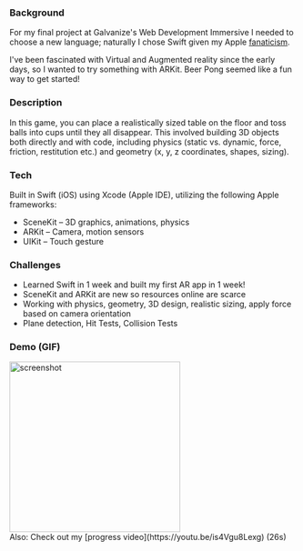### Background

For my final project at Galvanize's Web Development Immersive I needed to choose a new language; naturally I chose Swift given my Apple [fanaticism](https://apple.stackexchange.com/users/151404/jballin).

I've been fascinated with Virtual and Augmented reality since the early days, so I wanted to try something with ARKit. Beer Pong seemed like a fun way to get started!

### Description

In this game, you can place a realistically sized table on the floor and toss balls into cups until they all disappear. This involved building 3D objects both directly and with code, including physics (static vs. dynamic, force, friction, restitution etc.) and geometry (x, y, z coordinates, shapes, sizing).

### Tech

Built in Swift (iOS) using Xcode (Apple IDE), utilizing the following Apple frameworks:

* SceneKit – 3D graphics, animations, physics
* ARKit – Camera, motion sensors
* UIKit – Touch gesture

### Challenges

* Learned Swift in 1 week and built my first AR app in 1 week!
* SceneKit and ARKit are new so resources online are scarce
* Working with physics, geometry, 3D design, realistic sizing, apply
force based on camera orientation
* Plane detection, Hit Tests, Collision Tests

### Demo (GIF)

<img src="demo.gif" alt="screenshot" height=300px>
<br>
Also: Check out my [progress video](https://youtu.be/is4Vgu8Lexg) (26s)
